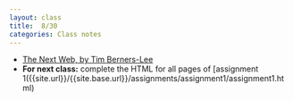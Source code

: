 ```yaml
---
layout: class
title:  8/30
categories: Class notes
---
```


- [The Next Web, by Tim Berners-Lee](https://www.ted.com/talks/tim_berners_lee_on_the_next_web)
- **For next class:** complete the HTML for all pages of [assignment 1({{site.url}}/{{site.base.url}}/assignments/assignment1/assignment1.html)
